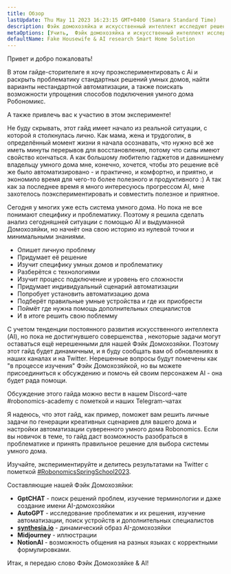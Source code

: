 ```yaml
---
title: Обзор
lastUpdate: Thu May 11 2023 16:23:15 GMT+0400 (Samara Standard Time)
description: Фэйк домохозяйка и искусственный интеллект исследуют решение для умного дома
metaOptions: [Учить,  Фэйк домохозяйка и искусственный интеллект исследуют решение для умного дома]
defaultName: Fake Housewife & AI research Smart Home Solution
---
```


<LessonImages imageClasses="mb"  src='fake-housewife-and-ai-research-smart-home-solution/guide.png' alt="fake housewife ai" />

<RoboAcademyText fWeight="500">
  Привет и добро пожаловать!

  В этом гайде-сторителиге я хочу проэкспериментировать с Ai и раскрыть проблематику стандартных решений умных домов,  найти варианты нестандартной автоматизации, а также поискать возможности упрощения способов  подключения  умного дома Робономикс.

  А также привлечь вас к участию в этом эксперименте!
</RoboAcademyText>

Не буду скрывать, этот гайд имеет начало из реальной ситуации, с которой я столкнулась лично. Как мама, жена и трудоголик, в определённый момент жизни я начала осознавать, что нужно всё же иметь минуты перерывов для восстановления, потому что силы имеют свойство кончаться. А как большому любителю гаджетов и давнишнему владельцу умного дома мне, конечно, хочется, чтобы это решение всё же было автоматизировано - и практично, и комфортно, и приятно, и экономило время для чего-то более полезного и продуктивного :) А так как за последнее время я много интересуюсь прогрессом AI, мне захотелось поэкспериментировать и совместить полезное и приятное.

Сегодня у многих уже есть система умного дома. Но пока не все понимают специфику и проблематику. Поэтому я решила сделать анализ сегодняшней ситуации с помощью   AI  и выдуманной Домохозяйки, но начнёт она свою историю  из нулевой точки и минимальными знаниями.

- Опишет личную проблему
- Придумает её решение
- Изучит специфику умных домов и проблематику
- Разберётся с технологиями
- Изучит процесс подключение и уровень его сложности
- Придумает индивидуальный сценарий автоматизации
- Попробует установить автоматизацию дома
- Подберёт  правильные умные устройства и где их приобрести
- Поймёт где нужна помощь дополнительных специалистов
- И в итоге решить  свою поблемму

С учетом тенденции  постоянного развития искусственного интеллекта (AI), но пока не достигнувшего совершенства , некоторые задачи могут оставаться ещё нерешенными для нашей Фэйк Домохозяйки. Поэтому этот гайд будет динамичным, и я буду сообщать вам об обновлениях в наших каналах и на Twitter. Нерешенные вопросы будут помечены как "в процессе изучения" Фэйк Домохозяйкой, но вы можете присоединиться к обсуждению и помочь ей своим персонажем AI - она будет рада помощи.

Обсуждение этого гайда можно вести в нашем Discord-чате #robonomics-academy с пометкой и  наших Telegram-чатах 

Я надеюсь, что этот гайд, как пример, поможет вам решить  личные задачи по генерации креативных сценариев для вашего дома и настройки автоматизации суверенного умного дома Robonomics. Если вы новичок в  теме, то гайд даст возможность  разобраться в проблематике и принять правильное решение для выбора системы умного дома.

Изучайте, экспериментируйте и делитесь результатами на Twitter с пометкой [#RobonomicsSpringSchool2023](https://twitter.com/hashtag/RobonomicsSpringSchool2023?src=hashtag_click).

Составляющие нашей Фэйк Домохозяйки:

- **GptCHAT** - поиск решений проблем, изучение терминологии и даже создание имени AI-домохозяйки
- **AutoGPT** - исследование проблематик и  их решения, изучение автоматизации, поиск устройств и дополнительных специалистов
- **[synthesia.io](https://www.synthesia.io/)** - динамический образ AI-домохозяйки
- **Midjourney** - иллюстрации
- **NotionAI** - возможность общения на разных языках с корректными формулировками.

Итак, я передаю слово Фэйк Домохозяйке & AI!